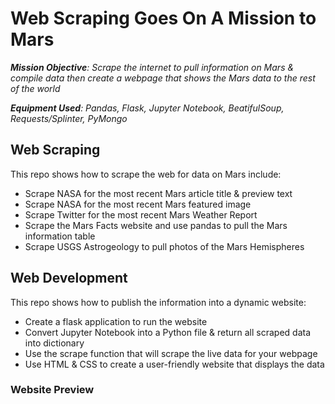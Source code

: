 # Web Scraping Goes On A Mission to Mars

*__Mission Objective__: Scrape the internet to pull information on Mars & compile data then create a webpage that shows the Mars data to the rest of the world*

*__Equipment Used__: Pandas, Flask, Jupyter Notebook, BeatifulSoup, Requests/Splinter, PyMongo*

## Web Scraping
This repo shows how to scrape the web for data on Mars include:
* Scrape NASA for the most recent Mars article title & preview text
* Scrape NASA for the most recent Mars featured image
* Scrape Twitter for the most recent Mars Weather Report
* Scrape the Mars Facts website and use pandas to pull the Mars information table
* Scrape USGS Astrogeology to pull photos of the Mars Hemispheres

## Web Development
This repo shows how to publish the information into a dynamic website:
* Create a flask application to run the website
* Convert Jupyter Notebook into a Python file & return all scraped data into dictionary 
* Use the scrape function that will scrape the live data for your webpage
* Use HTML & CSS to create a user-friendly website that displays the data

### Website Preview

